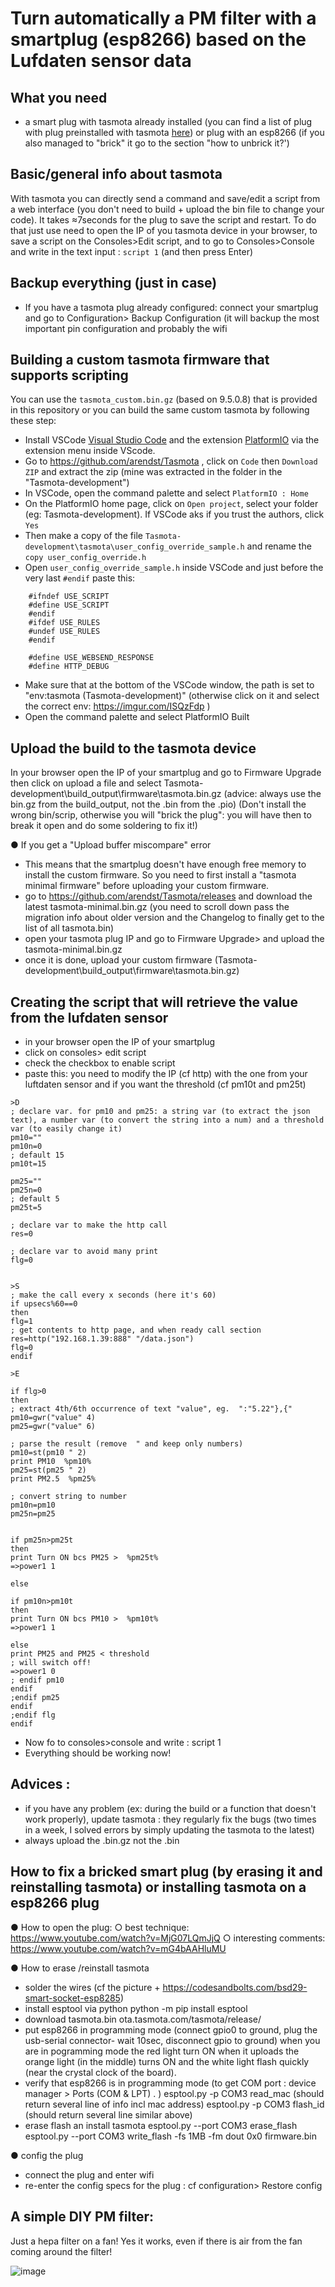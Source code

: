 # Turn automatically a PM filter with a smartplug (esp8266) based on the Lufdaten sensor data

## What you need 
- a smart plug with tasmota already installed (you can find a list of plug with plug preinstalled with tasmota [here](https://templates.blakadder.com/plug.html)) or plug with an esp8266 (if you also managed to "brick" it go to the section "how to unbrick it?')

## Basic/general info about tasmota
With tasmota you can directly send a command and save/edit a script from a web interface (you don't need to build + upload the bin file to change your code). It takes ≈7seconds for the plug to save the script and restart.
To do that just use need to open the IP of you tasmota device in your browser, to save a script on the Consoles>Edit script, and to go to Consoles>Console and write in the text input :  `script 1`   (and then press Enter)

## Backup everything (just in case)
- If you have a tasmota plug already configured: connect your smartplug and go to Configuration> Backup Configuration (it will backup the most important pin configuration and probably the wifi 

## Building a custom tasmota firmware that supports scripting 
You can use the `tasmota_custom.bin.gz` (based on 9.5.0.8) that is provided in this repository or you can build the same custom tasmota by following these step:

- Install VSCode [Visual Studio Code](https://code.visualstudio.com/) and the extension [PlatformIO](https://platformio.org/) via the extension menu inside VScode.
- Go to https://github.com/arendst/Tasmota , click on `Code` then `Download ZIP` and extract the zip (mine was extracted in the folder in the "Tasmota-development")
- In VSCode, open the command palette and select `PlatformIO : Home`
- On the PlatformIO home page, click on `Open project`, select your folder (eg: Tasmota-development). If VSCode aks if you trust the authors, click `Yes`
- Then make a copy of the file `Tasmota-development\tasmota\user_config_override_sample.h` and rename the `copy user_config_override.h` 
- Open `user_config_override_sample.h`  inside VSCode and just before the very last `#endif` paste this:

```
    #ifndef USE_SCRIPT
    #define USE_SCRIPT
    #endif
    #ifdef USE_RULES
    #undef USE_RULES
    #endif

    #define USE_WEBSEND_RESPONSE
    #define HTTP_DEBUG

```

- Make sure that at the bottom of the VSCode window, the path is set to "env:tasmota (Tasmota-development)" (otherwise click on it and select the correct env:  https://imgur.com/ISQzFdp )
- Open the command palette and select PlatformIO Built 

## Upload the build to the tasmota device
In your browser open the IP of your smartplug and go to Firmware Upgrade then click on upload a file and select Tasmota-development\build_output\firmware\tasmota.bin.gz  (advice: always use the bin.gz from the build_output, not the .bin from the .pio) (Don't install the wrong bin/scrip, otherwise you will "brick the plug": you will have then to break it open and do some soldering to fix it!)

● If you get a "Upload buffer miscompare" error
- This means that the smartplug doesn't have enough free memory to install the custom firmware. So you need to first install a "tasmota minimal firmware" before uploading your custom firmware.
- go to https://github.com/arendst/Tasmota/releases and download the latest tasmota-minimal.bin.gz (you need to scroll down pass the migration info about older version and the Changelog to finally get to the list of all tasmota.bin)
- open your tasmota plug IP and go to Firmware Upgrade> and upload the tasmota-minimal.bin.gz 
- once it is done, upload your custom firmware (Tasmota-development\build_output\firmware\tasmota.bin.gz)

##  Creating the script that will retrieve the value from the lufdaten sensor
- in your browser open the IP of your smartplug
- click on  consoles> edit script 
- check the checkbox to enable script
- paste this: you need to modify the IP (cf http) with the one from your luftdaten sensor and if you want the threshold (cf pm10t and pm25t)
 
 
 ```
>D
; declare var. for pm10 and pm25: a string var (to extract the json text), a number var (to convert the string into a num) and a threshold var (to easily change it)
pm10=""
pm10n=0
; default 15
pm10t=15

pm25=""
pm25n=0
; default 5
pm25t=5

; declare var to make the http call 
res=0

; declare var to avoid many print
flg=0


>S
; make the call every x seconds (here it's 60)
if upsecs%60==0
then
flg=1
; get contents to http page, and when ready call section
res=http("192.168.1.39:888" "/data.json")
flg=0
endif

>E

if flg>0
then
; extract 4th/6th occurrence of text "value", eg.  ":"5.22"},{"
pm10=gwr("value" 4)
pm25=gwr("value" 6)

; parse the result (remove  " and keep only numbers)
pm10=st(pm10 " 2)
print PM10  %pm10%
pm25=st(pm25 " 2)
print PM2.5  %pm25%

; convert string to number
pm10n=pm10
pm25n=pm25


if pm25n>pm25t
then 
print Turn ON bcs PM25 >  %pm25t%
=>power1 1

else 

if pm10n>pm10t
then 
print Turn ON bcs PM10 >  %pm10t%
=>power1 1

else 
print PM25 and PM25 < threshold 
; will switch off!
=>power1 0
; endif pm10
endif
;endif pm25
endif
;endif flg
endif

``` 

- Now fo to consoles>console and write : script 1 
- Everything should be working now! 

## Advices :
- if you have any problem (ex: during the build or a function that doesn't work properly), update tasmota : they regularly fix the bugs (two times in a week, I solved errors by  simply updating the tasmota to the latest)
- always upload the .bin.gz not the .bin





## How to fix a bricked smart plug (by erasing it and reinstalling tasmota) or installing tasmota on a esp8266 plug

● How to open the plug:
○ best technique: https://www.youtube.com/watch?v=MjG07LQmJjQ 
○ interesting comments: https://www.youtube.com/watch?v=mG4bAAHluMU 

● How to erase /reinstall tasmota
- solder the wires (cf the picture + https://codesandbolts.com/bsd29-smart-socket-esp8285)
- install esptool via python python -m pip install esptool
- download tasmota.bin ota.tasmota.com/tasmota/release/
- put esp8266 in programming mode (connect  gpio0 to ground, plug the usb-serial connector- wait 10sec, disconnect gpio to ground) 
when you are in pogramming mode the red light turn ON 
when it uploads the orange light (in the middle) turns ON and the white light flash quickly (near the crystal clock of the board).
- verify that esp8266 is in programming mode  (to get COM port : device manager > Ports (COM & LPT) . ) 
esptool.py -p COM3 read_mac               (should return several line of info incl mac address)
esptool.py -p COM3 flash_id                  (should return several line similar above)
- erase flash an install tasmota 
esptool.py --port COM3 erase_flash
esptool.py --port COM3 write_flash -fs 1MB -fm dout 0x0 firmware.bin

● config the plug
- connect the plug and enter wifi
- re-enter the config specs for the plug : cf configuration> Restore config



## A simple DIY PM filter:
Just a hepa filter on a fan! Yes it works, even if there is air from the fan coming around the filter!

![image](https://user-images.githubusercontent.com/15843700/132995672-2985cf44-918e-4db1-b9ed-494c5e20089f.png)









